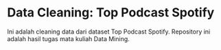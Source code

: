 # Data Cleaning: Top Podcast Spotify

Ini adalah cleaning data dari dataset Top Podcast Spotify. Repository ini adalah hasil tugas mata kuliah Data Mining.